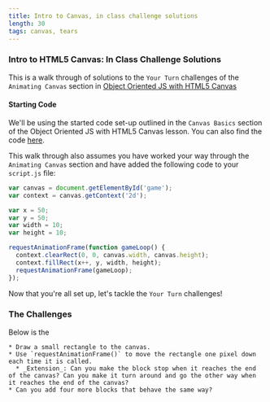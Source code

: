```yaml
---
title: Intro to Canvas, in class challenge solutions
length: 30
tags: canvas, tears
---
```



### Intro to HTML5 Canvas: In Class Challenge Solutions

This is a walk through of solutions to the `Your Turn` challenges of the `Animating Canvas` section in [Object Oriented JS with HTML5 Canvas](http://frontend.turing.io/lessons/html5-canvas-object-oriented-js.html)

#### Starting Code

We'll be using the started code set-up outlined in the `Canvas Basics` section of the Object Oriented JS with HTML5 Canvas lesson. You can also find the code [here](https://github.com/stevekinney/advanced-js-fundamentals-ck/tree/gh-pages/demos/canvas-blocks).

This walk through also assumes you have worked your way through the `Animating Canvas` section and have added the following code to your `script.js` file:

```js
var canvas = document.getElementById('game');
var context = canvas.getContext('2d');

var x = 50;
var y = 50;
var width = 10;
var height = 10;

requestAnimationFrame(function gameLoop() {
  context.clearRect(0, 0, canvas.width, canvas.height);
  context.fillRect(x++, y, width, height);
  requestAnimationFrame(gameLoop);
});
```

Now that you're all set up, let's tackle the `Your Turn` challenges!

### The Challenges

Below is the

```
* Draw a small rectangle to the canvas.
* Use `requestAnimationFrame()` to move the rectangle one pixel down each time it is called.
  * _Extension_: Can you make the block stop when it reaches the end of the canvas? Can you make it turn around and go the other way when it reaches the end of the canvas?
* Can you add four more blocks that behave the same way?
```
